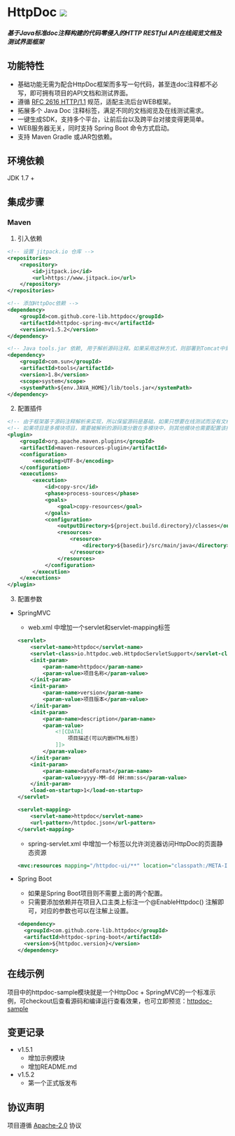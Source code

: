 # **HttpDoc** [![](https://www.jitpack.io/v/core-lib/httpdoc.svg)](https://www.jitpack.io/#core-lib/httpdoc)
##### 基于Java标准doc注释构建的代码零侵入的HTTP RESTful API在线阅览文档及测试界面框架

## **功能特性**
* 基础功能无需为配合HttpDoc框架而多写一句代码，甚至连doc注释都不必写，即可拥有项目的API文档和测试界面。
* 遵循 [RFC 2616 HTTP/1.1](https://tools.ietf.org/html/rfc2616) 规范，适配主流后台WEB框架。
* 拓展多个 Java Doc 注释标签，满足不同的文档阅览及在线测试需求。
* 一键生成SDK，支持多个平台，让前后台以及跨平台对接变得更简单。
* WEB服务器无关，同时支持 Spring Boot 命令方式启动。
* 支持 Maven Gradle 或JAR包依赖。

## **环境依赖**
JDK 1.7 +

## **集成步骤**
### Maven
1. 引入依赖
```xml
<!-- 设置 jitpack.io 仓库 -->
<repositories>
    <repository>
        <id>jitpack.io</id>
        <url>https://www.jitpack.io</url>
    </repository>
</repositories>

<!-- 添加HttpDoc依赖 -->
<dependency>
    <groupId>com.github.core-lib.httpdoc</groupId>
    <artifactId>httpdoc-spring-mvc</artifactId>
    <version>v1.5.2</version>
</dependency>

<!-- Java tools.jar 依赖, 用于解析源码注释。如果采用这种方式，则部署到Tomcat中需要往Tomcat的lib目录中增加该tools.jar -->
<dependency>
    <groupId>com.sun</groupId>
    <artifactId>tools</artifactId>
    <version>1.8</version>
    <scope>system</scope>
    <systemPath>${env.JAVA_HOME}/lib/tools.jar</systemPath>
</dependency>
```

2. 配置插件
```xml
<!-- 由于框架基于源码注释解析来实现，所以保留源码是基础，如果只想要在线测试而没有文档阅览的需求，可不必添加该插件。-->
<!-- 如果项目是多模块项目，需要被解析的源码类分散在多模块中，则其他模块也需要配置该插件，或在父项目的pom.xml中配置该插件。-->
<plugin>
    <groupId>org.apache.maven.plugins</groupId>
    <artifactId>maven-resources-plugin</artifactId>
    <configuration>
        <encoding>UTF-8</encoding>
    </configuration>
    <executions>
        <execution>
            <id>copy-src</id>
            <phase>process-sources</phase>
            <goals>
                <goal>copy-resources</goal>
            </goals>
            <configuration>
                <outputDirectory>${project.build.directory}/classes</outputDirectory>
                <resources>
                    <resource>
                        <directory>${basedir}/src/main/java</directory>
                    </resource>
                </resources>
            </configuration>
        </execution>
    </executions>
</plugin>
```

3. 配置参数
* SpringMVC
    * web.xml 中增加一个servlet和servlet-mapping标签
    ```xml
    <servlet>
        <servlet-name>httpdoc</servlet-name>
        <servlet-class>io.httpdoc.web.HttpdocServletSupport</servlet-class>
        <init-param>
            <param-name>httpdoc</param-name>
            <param-value>项目名称</param-value>
        </init-param>
        <init-param>
            <param-name>version</param-name>
            <param-value>项目版本</param-value>
        </init-param>
        <init-param>
            <param-name>description</param-name>
            <param-value>
                <![CDATA[
                    项目描述(可以内嵌HTML标签)
                ]]>
            </param-value>
        </init-param>
        <init-param>
            <param-name>dateFormat</param-name>
            <param-value>yyyy-MM-dd HH:mm:ss</param-value>
        </init-param>
        <load-on-startup>1</load-on-startup>
    </servlet>
    
    <servlet-mapping>
        <servlet-name>httpdoc</servlet-name>
        <url-pattern>/httpdoc.json</url-pattern>
    </servlet-mapping>
    ```
    * spring-servlet.xml 中增加一个标签以允许浏览器访问HttpDoc的页面静态资源
    ```xml
    <mvc:resources mapping="/httpdoc-ui/**" location="classpath:/META-INF/resources/httpdoc-ui/"/>
    ```
        
* Spring Boot
    * 如果是Spring Boot项目则不需要上面的两个配置。
    * 只需要添加依赖并在项目入口主类上标注一个@EnableHttpdoc() 注解即可，对应的参数也可以在注解上设置。
    ```xml
    <dependency>
      <groupId>com.github.core-lib.httpdoc</groupId>
      <artifactId>httpdoc-spring-boot</artifactId>
      <version>${httpdoc.version}</version>
    </dependency>
    ```
    
## 在线示例
项目中的httpdoc-sample模块就是一个HttpDoc + SpringMVC的一个标准示例，可checkout后查看源码和编译运行查看效果，也可立即预览：[httpdoc-sample](http://47.106.196.10:8090/httpdoc-sample/httpdoc-ui/index.html)

## 变更记录
* v1.5.1 
    * 增加示例模块 
    * 增加README.md
* v1.5.2 
    * 第一个正式版发布

## 协议声明
项目遵循 [Apache-2.0](http://www.apache.org/licenses/LICENSE-2.0) 协议
